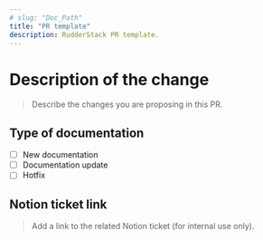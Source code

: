 ```yaml
---
# slug: "Doc_Path"
title: "PR template"
description: RudderStack PR template.
---
```


# Description of the change

> Describe the changes you are proposing in this PR.

## Type of documentation
- [ ] New documentation
- [ ] Documentation update
- [ ] Hotfix

## Notion ticket link

> Add a link to the related Notion ticket (for internal use only).
